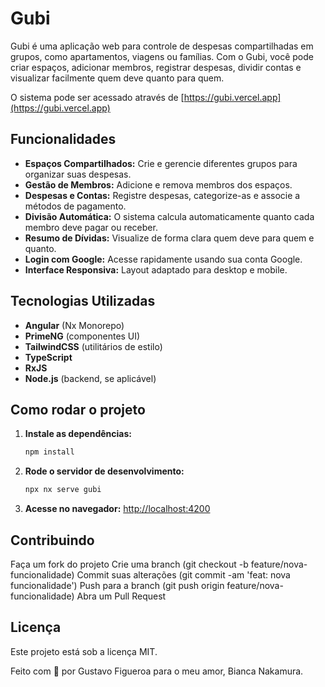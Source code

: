 # Gubi

Gubi é uma aplicação web para controle de despesas compartilhadas em grupos, como apartamentos, viagens ou famílias. Com o Gubi, você pode criar espaços, adicionar membros, registrar despesas, dividir contas e visualizar facilmente quem deve quanto para quem.

O sistema pode ser acessado através de [https://gubi.vercel.app](https://gubi.vercel.app)

## Funcionalidades

- **Espaços Compartilhados:** Crie e gerencie diferentes grupos para organizar suas despesas.
- **Gestão de Membros:** Adicione e remova membros dos espaços.
- **Despesas e Contas:** Registre despesas, categorize-as e associe a métodos de pagamento.
- **Divisão Automática:** O sistema calcula automaticamente quanto cada membro deve pagar ou receber.
- **Resumo de Dívidas:** Visualize de forma clara quem deve para quem e quanto.
- **Login com Google:** Acesse rapidamente usando sua conta Google.
- **Interface Responsiva:** Layout adaptado para desktop e mobile.

## Tecnologias Utilizadas

- **Angular** (Nx Monorepo)
- **PrimeNG** (componentes UI)
- **TailwindCSS** (utilitários de estilo)
- **TypeScript**
- **RxJS**
- **Node.js** (backend, se aplicável)

## Como rodar o projeto

1. **Instale as dependências:**
   ```sh
   npm install

2. **Rode o servidor de desenvolvimento:**
   ```sh
   npx nx serve gubi

3. **Acesse no navegador:**
   [http://localhost:4200](http://localhost:4200)

## Contribuindo

Faça um fork do projeto
Crie uma branch (git checkout -b feature/nova-funcionalidade)
Commit suas alterações (git commit -am 'feat: nova funcionalidade')
Push para a branch (git push origin feature/nova-funcionalidade)
Abra um Pull Request

## Licença
Este projeto está sob a licença MIT.

Feito com 💙 por Gustavo Figueroa para o meu amor, Bianca Nakamura.
